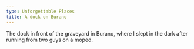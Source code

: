 ```yaml
---
type: Unforgettable Places
title: A dock on Burano
---
```


The dock in front of the graveyard in Burano, where I slept in the dark after running from two guys on a moped.
